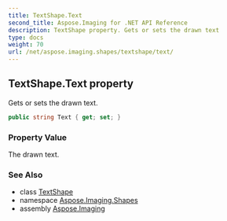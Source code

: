 ```yaml
---
title: TextShape.Text
second_title: Aspose.Imaging for .NET API Reference
description: TextShape property. Gets or sets the drawn text
type: docs
weight: 70
url: /net/aspose.imaging.shapes/textshape/text/
---
```

## TextShape.Text property

Gets or sets the drawn text.

```csharp
public string Text { get; set; }
```

### Property Value

The drawn text.

### See Also

* class [TextShape](../)
* namespace [Aspose.Imaging.Shapes](../../textshape/)
* assembly [Aspose.Imaging](../../../)


